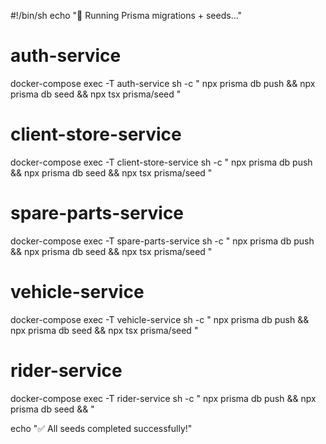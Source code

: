 #!/bin/sh
echo "🌱 Running Prisma migrations + seeds..."

# auth-service
docker-compose exec -T auth-service sh -c "
  npx prisma db push &&
  npx prisma db seed &&
  npx tsx prisma/seed
"

# client-store-service
docker-compose exec -T client-store-service sh -c "
  npx prisma db push &&
  npx prisma db seed &&
  npx tsx prisma/seed
"

# spare-parts-service
docker-compose exec -T spare-parts-service sh -c "
  npx prisma db push &&
  npx prisma db seed &&
  npx tsx prisma/seed
"

# vehicle-service
docker-compose exec -T vehicle-service sh -c "
  npx prisma db push &&
  npx prisma db seed &&
  npx tsx prisma/seed
"

# rider-service
docker-compose exec -T rider-service sh -c "
  npx prisma db push &&
  npx prisma db seed &&
"

echo "✅ All seeds completed successfully!"
